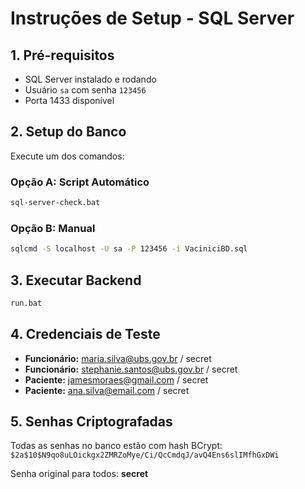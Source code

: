# Instruções de Setup - SQL Server

## 1. Pré-requisitos
- SQL Server instalado e rodando
- Usuário `sa` com senha `123456`
- Porta 1433 disponível

## 2. Setup do Banco
Execute um dos comandos:

### Opção A: Script Automático
```bash
sql-server-check.bat
```

### Opção B: Manual
```bash
sqlcmd -S localhost -U sa -P 123456 -i VaciniciBD.sql
```

## 3. Executar Backend
```bash
run.bat
```

## 4. Credenciais de Teste
- **Funcionário:** maria.silva@ubs.gov.br / secret
- **Funcionário:** stephanie.santos@ubs.gov.br / secret
- **Paciente:** jamesmoraes@gmail.com / secret
- **Paciente:** ana.silva@email.com / secret

## 5. Senhas Criptografadas
Todas as senhas no banco estão com hash BCrypt: `$2a$10$N9qo8uLOickgx2ZMRZoMye/Ci/QcCmdqJ/avQ4Ens6slIMfhGxDWi`

Senha original para todos: **secret**